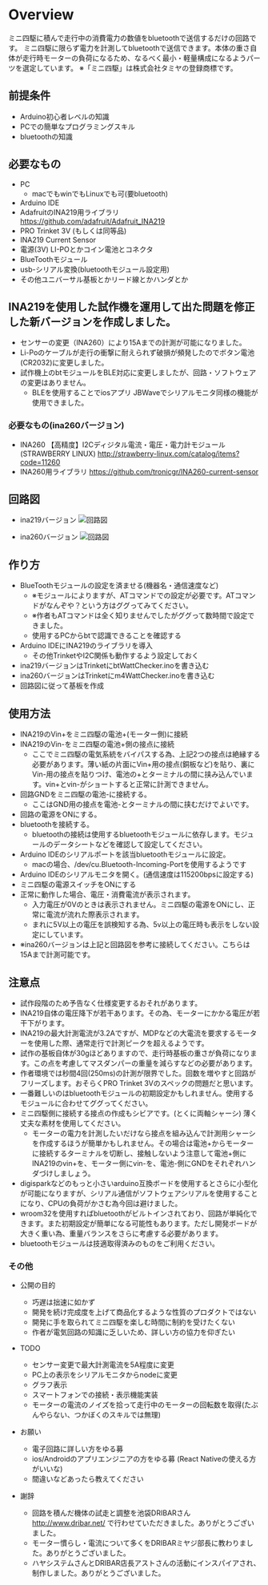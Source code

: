 # Overview

ミニ四駆に積んで走行中の消費電力の数値をbluetoothで送信するだけの回路です。
ミニ四駆に限らず電力を計測してbluetoothで送信できます。本体の重さ自体が走行時モーターの負荷になるため、なるべく最小・軽量構成になるようパーツを選定しています。
※「ミニ四駆」は株式会社タミヤの登録商標です。

## 前提条件

* Arduino初心者レベルの知識
* PCでの簡単なプログラミングスキル
* bluetoothの知識

## 必要なもの

* PC
    + macでもwinでもLinuxでも可(要bluetooth)
* Arduino IDE
* AdafruitのINA219用ライブラリ
    <https://github.com/adafruit/Adafruit_INA219>
* PRO Trinket 3V (もしくは同等品)
* INA219 Current Sensor
* 電源(3V) LI-POとかコイン電池とコネクタ
* BlueToothモジュール
* usb-シリアル変換(bluetoothモジュール設定用)
* その他ユニバーサル基板とかリード線とかハンダとか

## INA219を使用した試作機を運用して出た問題を修正した新バージョンを作成しました。
* センサーの変更（INA260）により15Aまでの計測が可能になりました。
* Li-Poのケーブルが走行の衝撃に耐えられず破損が頻発したのでボタン電池(CR2032)に変更しました。
* 試作機上のbtモジュールをBLE対応に変更しましたが、回路・ソフトウェアの変更はありません。
    + BLEを使用することでiosアプリ JBWaveでシリアルモニタ同様の機能が使用できました。

### 必要なもの(ina260バージョン)
* INA260 【高精度】I2Cディジタル電流・電圧・電力計モジュール(STRAWBERRY LINUX) <http://strawberry-linux.com/catalog/items?code=11260>
* INA260用ライブラリ <https://github.com/tronicgr/INA260-current-sensor>

## 回路図
* ina219バージョン
![回路図](https://github.com/bedauxx/m4WattChecker/wiki/images/current_sensor2_1.png)

* ina260バージョン
![回路図](https://github.com/bedauxx/m4WattChecker/wiki/images/current_sensor2_2.png)

## 作り方

* BlueToothモジュールの設定を済ませる(機器名・通信速度など)
    + ※モジュールによりますが、ATコマンドでの設定が必要です。ATコマンドがなんぞや？という方はググってみてください。
    + ※作者もATコマンドは全く知りませんでしたがググって数時間で設定できました。
    + 使用するPCからbtで認識できることを確認する
* Arduino IDEにINA219のライブラリを導入
    + その他TrinketやI2C関係も動作するよう設定しておく
* ina219バージョンはTrinketにbtWattChecker.inoを書き込む
* ina260バージョンはTrinketにm4WattChecker.inoを書き込む
* 回路図に従って基板を作成

## 使用方法

* INA219のVin+をミニ四駆の電池+(モーター側)に接続
* INA219のVin-をミニ四駆の電池+側の接点に接続
    + ここでミニ四駆の電気系統をバイパスする為、上記2つの接点は絶縁する必要があります。薄い紙の片面にVin+用の接点(銅板など)を貼り、裏にVin-用の接点を貼りつけ、電池の+とターミナルの間に挟み込んでいます。vin+とvin-がショートすると正常に計測できません。
* 回路GNDをミニ四駆の電池-に接続する。
    + ここはGND用の接点を電池-とターミナルの間に挟むだけでよいです。
* 回路の電源をONにする。
* bluetoothを接続する。
    + bluetoothの接続は使用するbluetoothモジュールに依存します。モジュールのデータシートなどを確認して設定してください。
* Arduino IDEのシリアルポートを該当bluetoothモジュールに設定。
    + macの場合、/dev/cu.Bluetooth-Incoming-Portを使用するようです
* Arduino IDEのシリアルモニタを開く。(通信速度は115200bpsに設定する)
* ミニ四駆の電源スイッチをONにする
* 正常に動作した場合、電圧・消費電流が表示されます。
    + 入力電圧が0Vのときは表示されません。ミニ四駆の電源をONにし、正常に電流が流れた際表示されます。
    + まれに5V以上の電圧を誤検知する為、5v以上の電圧時も表示をしない設定にしています。
* ※ina260バージョンは上記と回路図を参考に接続してください。こちらは15Aまで計測可能です。


## 注意点

* 試作段階のため予告なく仕様変更するおそれがあります。
* INA219自体の電圧降下が若干あります。その為、モーターにかかる電圧が若干下がります。
* INA219の最大計測電流が3.2Aですが、MDPなどの大電流を要求するモーターを使用した際、通常走行で計測ピークを超えるようです。
* 試作の基板自体が30gほどありますので、走行時基板の重さが負荷になります。この点を考慮してマスダンパーの重量を減らすなどの必要があります。
* 作者環境では秒間4回(250ms)の計測が限界でした。回数を増やすと回路がフリーズします。おそらくPRO Trinket 3Vのスペックの問題だと思います。
* 一番難しいのはbluetoothモジュールの初期設定かもしれません。使用するモジュールに合わせてググってください。
* ミニ四駆側に接続する接点の作成もシビアです。(とくに両軸シャーシ) 薄く丈夫な素材を使用してください。
    + モーターの電力を計測したいだけなら接点を組み込んで計測用シャーシを作成するほうが簡単かもしれません。その場合は電池+からモーターに接続するターミナルを切断し、接触しないよう注意して電池+側にINA219のvin+を、モーター側にvin-を、電池-側にGNDをそれぞれハンダづけしましょう。
* digisparkなどのもっと小さいarduino互換ボードを使用するとさらに小型化が可能になりますが、シリアル通信がソフトウェアシリアルを使用することになり、CPUの負荷がかさむ為今回は避けました。
* wroom32を使用すればbluetoothがビルトインされており、回路が単純化できます。また初期設定が簡単になる可能性もあります。ただし開発ボードが大きく重い為、重量バランスをさらに考慮する必要があります。
* bluetoothモジュールは技適取得済みのものをご利用ください。

### その他
* 公開の目的
    * 巧遅は拙速に如かず
    * 開発を続け完成度を上げて商品化するような性質のプロダクトではない
    * 開発に手を取られてミニ四駆を楽しむ時間に制約を受けたくない
    * 作者が電気回路の知識に乏しいため、詳しい方の協力を仰ぎたい

* TODO
    * センサー変更で最大計測電流を5A程度に変更
    * PC上の表示をシリアルモニタからnodeに変更
    * グラフ表示
    * スマートフォンでの接続・表示機能実装
    * モーターの電流のノイズを拾って走行中のモーターの回転数を取得(たぶんやらない、つかぼくのスキルでは無理)

* お願い
    * 電子回路に詳しい方をゆる募
    * ios/Androidのアプリエンジニアの方をゆる募 (React Nativeの使える方がいいな)
    * 間違いなどあったら教えてください

* 謝辞
    * 回路を積んだ機体の試走と調整を池袋DRIBARさん <http://www.dribar.net/> で行わせていただきました。ありがとうございました。
    * モーター慣らし・電流について多くをDRIBARミヤジ部長に教わりました。ありがとうございました。
    * ハヤシステムさんとDRIBAR店長アストさんの活動にインスパイアされ、制作しました。ありがとうございました。
    
